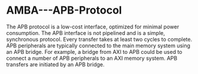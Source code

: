 # AMBA---APB-Protocol
The APB protocol is a low-cost interface, optimized for minimal power consumption.
The APB interface is not pipelined and is a simple, synchronous protocol. 
Every transfer takes at least two cycles to complete. 
APB peripherals are typically connected to the main memory system using an APB bridge. For example, a bridge from AXI to APB could be used to connect a number of APB peripherals to an AXI memory system.
APB transfers are initiated by an APB bridge. 
